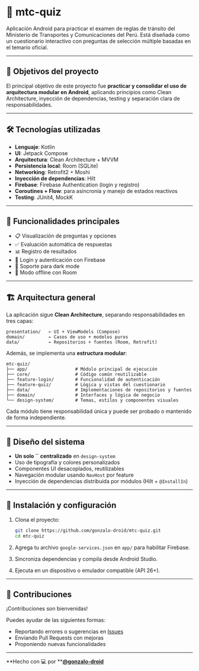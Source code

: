 # 🚗 mtc-quiz

Aplicación Android para practicar el examen de reglas de tránsito del Ministerio de Transportes y Comunicaciones del Perú. Está diseñada como un cuestionario interactivo con preguntas de selección múltiple basadas en el temario oficial.

---

## 🌟 Objetivos del proyecto

El principal objetivo de este proyecto fue **practicar y consolidar el uso de arquitectura modular en Android**, aplicando principios como Clean Architecture, inyección de dependencias, testing y separación clara de responsabilidades.

---

## 🛠️ Tecnologías utilizadas

- **Lenguaje**: Kotlin
- **UI**: Jetpack Compose
- **Arquitectura**: Clean Architecture + MVVM
- **Persistencia local**: Room (SQLite)
- **Networking**: Retrofit2 + Moshi
- **Inyección de dependencias**: Hilt
- **Firebase**: Firebase Authentication (login y registro)
- **Coroutines + Flow**: para asincronía y manejo de estados reactivos
- **Testing**: JUnit4, MockK

---

## 🚀 Funcionalidades principales

- 📋 Visualización de preguntas y opciones
- ✅ Evaluación automática de respuestas
- 📊 Registro de resultados
- 👤 Login y autenticación con Firebase
- 🌙 Soporte para dark mode
- 📡 Modo offline con Room

---

## 🏗️ Arquitectura general

La aplicación sigue **Clean Architecture**, separando responsabilidades en tres capas:

```
presentation/   ← UI + ViewModels (Compose)
domain/         ← Casos de uso + modelos puros
data/           ← Repositorios + fuentes (Room, Retrofit)
```

Además, se implementa una **estructura modular**:

```
mtc-quiz/
├── app/                  # Módulo principal de ejecución
├── core/                 # Código común reutilizable
├── feature-login/        # Funcionalidad de autenticación
├── feature-quiz/         # Lógica y vistas del cuestionario
├── data/                 # Implementaciones de repositorios y fuentes
├── domain/               # Interfaces y lógica de negocio
└── design-system/        # Temas, estilos y componentes visuales
```

Cada módulo tiene responsabilidad única y puede ser probado o mantenido de forma independiente.

---

## 🎨 Diseño del sistema

- **Un solo **``** centralizado** en `design-system`
- Uso de tipografía y colores personalizados
- Componentes UI desacoplados, reutilizables
- Navegación modular usando `NavHost` por feature
- Inyección de dependencias distribuida por módulos (Hilt + `@InstallIn`)

---

## 🧰 Instalación y configuración

1. Clona el proyecto:

   ```bash
   git clone https://github.com/gonzalo-droid/mtc-quiz.git
   cd mtc-quiz
   ```

2. Agrega tu archivo `google-services.json` en `app/` para habilitar Firebase.

3. Sincroniza dependencias y compila desde Android Studio.

4. Ejecuta en un dispositivo o emulador compatible (API 26+).

---

## 🤝 Contribuciones

¡Contribuciones son bienvenidas!

Puedes ayudar de las siguientes formas:

- Reportando errores o sugerencias en [Issues](https://github.com/gonzalo-droid/mtc-quiz/issues)
- Enviando Pull Requests con mejoras
- Proponiendo nuevas funcionalidades

---

**Hecho con 💻 por **[**@gonzalo-droid**](https://github.com/gonzalo-droid)
